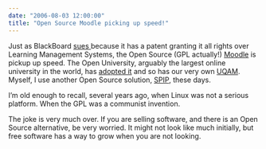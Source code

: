 ```yaml
---
date: "2006-08-03 12:00:00"
title: "Open Source Moodle picking up speed!"
---
```




Just as BlackBoard [sues ](http://jarche.com/2006/08/blackboard-sues-d2l-over-lms-patent/) because it has a patent granting it all rights over Learning Management Systems, the Open Source (GPL actually!) [Moodle](https://moodle.org/) is pickup up speed. The Open University, arguably the largest online university in the world, has [adopted it](http://www3.open.ac.uk/media/fullstory.aspx?id=7354&#038;filter=student) and so has our very own [UQAM](http://www.moodle.uqam.ca/). Myself, I use another Open Source solution, [SPIP](http://www.spip.net/en), these days.

I&rsquo;m old enough to recall, several years ago, when Linux was not a serious platform. When the GPL was a communist invention.

The joke is very much over. If you are selling software, and there is an Open Source alternative, be very worried. It might not look like much initially, but free software has a way to grow when you are not looking.

